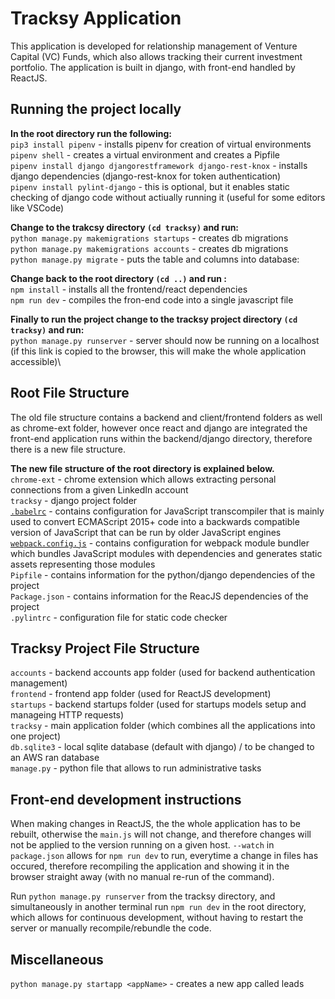 # Tracksy Application

This application is developed for relationship management of Venture Capital (VC) Funds, which also allows tracking their current investment portfolio. The application is built in django, with front-end handled by ReactJS.

## Running the project locally

**In the root directory run the following:**\
`pip3 install pipenv` - installs pipenv for creation of virtual environments \
`pipenv shell` - creates a virtual environment and creates a Pipfile \
`pipenv install django djangorestframework django-rest-knox` - installs django dependencies (django-rest-knox for token authentication) \
`pipenv install pylint-django` - this is optional, but it enables static checking of django code without actiually running it (useful for some editors like VSCode)

**Change to the trakcsy directory `(cd tracksy)` and run:**\
`python manage.py makemigrations startups` - creates db migrations \
`python manage.py makemigrations accounts` - creates db migrations \
`python manage.py migrate` - puts the table and columns into database:

**Change back to the root directory `(cd ..)` and run :**\
`npm install` - installs all the frontend/react dependencies\
`npm run dev` - compiles the fron-end code into a single javascript file

**Finally to run the project change to the tracksy project directory `(cd tracksy)` and run:**\
`python manage.py runserver` - server should now be running on a localhost (if this link is copied to the browser, this will make the whole application accessible)\

## Root File Structure

The old file structure contains a backend and client/frontend folders as well as chrome-ext folder, however once react and django are integrated the front-end application runs within the backend/django directory, therefore there is a new file structure.

**The new file structure of the root directory is explained below.**\
`chrome-ext` - chrome extension which allows extracting personal connections from a given LinkedIn account\
`tracksy` - django project folder\
[`.babelrc`](https://babeljs.io/) - contains configuration for JavaScript transcompiler that is mainly used to convert ECMAScript 2015+ code into a backwards compatible version of JavaScript that can be run by older JavaScript engines \
[`webpack.config.js`](https://webpack.js.org/) - contains configuration for webpack module bundler which bundles JavaScript modules with dependencies and generates static assets representing those modules\
`Pipfile` - contains information for the python/django dependencies of the project \
`Package.json` - contains information for the ReacJS dependencies of the project\
`.pylintrc` - configuration file for static code checker

## Tracksy Project File Structure

`accounts` - backend accounts app folder (used for backend authentication management)\
`frontend` - frontend app folder (used for ReactJS development) \
`startups` - backend startups folder (used for startups models setup and manageing HTTP requests)\
`tracksy` - main application folder (which combines all the applications into one project)\
`db.sqlite3` - local sqlite database (default with django) / to be changed to an AWS ran database\
`manage.py` - python file that allows to run administrative tasks

## Front-end development instructions

When making changes in ReactJS, the the whole application has to be rebuilt,
otherwise the `main.js` will not change, and therefore changes will not be applied to the version running on a given host. `--watch` in `package.json` allows for `npm run dev` to run, everytime a change in files has occured, therefore recompiling the application and showing it in the browser straight away (with no manual re-run of the command).

Run `python manage.py runserver` from the tracksy directory, and simultaneously in another terminal run `npm run dev` in the root directory, which allows for continuous development, without having to restart the server or manually recompile/rebundle the code.

## Miscellaneous

`python manage.py startapp <appName>` - creates a new app called leads
